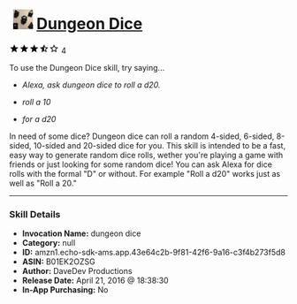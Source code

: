 # &nbsp;<img src="skill_icon" alt="Dungeon Dice icon" width="36"> [Dungeon Dice](http://alexa.amazon.com/#skills/amzn1.echo-sdk-ams.app.43e64c2b-9f81-42f6-9a16-c3f4b273f5d8)
![3.7 stars](../../images/ic_star_black_18dp_1x.png)![3.7 stars](../../images/ic_star_black_18dp_1x.png)![3.7 stars](../../images/ic_star_black_18dp_1x.png)![3.7 stars](../../images/ic_star_half_black_18dp_1x.png)![3.7 stars](../../images/ic_star_border_black_18dp_1x.png) 4

To use the Dungeon Dice skill, try saying...

* *Alexa, ask dungeon dice to roll a d20.*

* *roll a 10*

* *for a d20*

In need of some dice? Dungeon dice can roll a random 4-sided, 6-sided, 8-sided, 10-sided and 20-sided dice for you. This skill is intended to be a fast, easy way to generate random dice rolls, wether you're playing a game with friends or just looking for some random dice! You can ask Alexa for dice rolls with the formal "D" or without. For example "Roll a d20" works just as well as "Roll a 20."

***

### Skill Details

* **Invocation Name:** dungeon dice
* **Category:** null
* **ID:** amzn1.echo-sdk-ams.app.43e64c2b-9f81-42f6-9a16-c3f4b273f5d8
* **ASIN:** B01EK2OZSG
* **Author:** DaveDev Productions
* **Release Date:** April 21, 2016 @ 18:38:30
* **In-App Purchasing:** No
